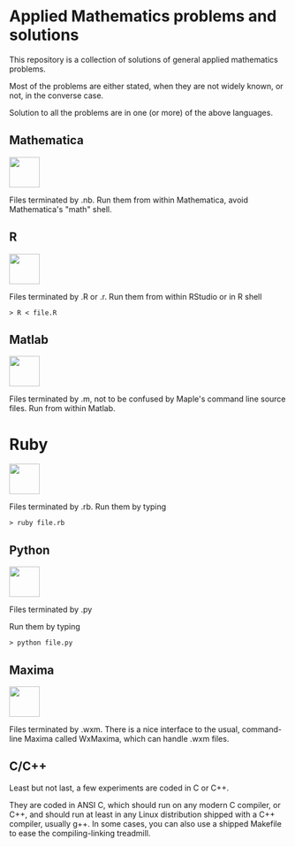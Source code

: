 # Applied Mathematics problems and solutions

This repository is a collection of solutions of general applied mathematics problems.

Most of the problems are either stated, when they are not widely known, or not, in the converse case.

Solution to all the problems are in one (or more) of the above languages.


## Mathematica

<img src="http://s24.postimg.org/e3cx78o1x/Wolfram_Mathematica9_Logo_1440x470_Trans_BG.png" height="55" />

Files terminated by .nb. Run them from within Mathematica, avoid Mathematica's "math" shell.


## R

<img src="https://developer.r-project.org/Logo/Rlogo-1.png" height="55" />

Files terminated by .R or .r. Run them from within RStudio or in R shell

```
> R < file.R
```


## Matlab

<img src="http://s14.postimg.org/5roiy3lpd/Matlab.jpg" height="55" />

Files terminated by .m, not to be confused by Maple's command line source files. Run from within Matlab.


# Ruby

<img src="(http://s2.postimg.org/wkjcfqq0p/ruby.png" height="55" />

Files terminated by .rb. Run them by typing

```
> ruby file.rb
```


## Python

<img src="http://s12.postimg.org/p1286xth9/260px_Python_logo_and_wordmark_svg.png" height="55" />

Files terminated by .py

Run them by typing

```
> python file.py
```


## Maxima

<img src="http://s23.postimg.org/kzlvhxaw7/wxmaxima.png" height="55" />

Files terminated by .wxm. There is a nice interface to the usual, command-line Maxima called WxMaxima, which can handle .wxm files.


## C/C++

Least but not last, a few experiments are coded in C or C++. 

They are coded in ANSI C, which should run on any modern C compiler, or C++, and should run at least in any Linux distribution shipped with a C++ compiler, usually g++. In some cases, you can also use a shipped Makefile to ease the compiling-linking treadmill.
